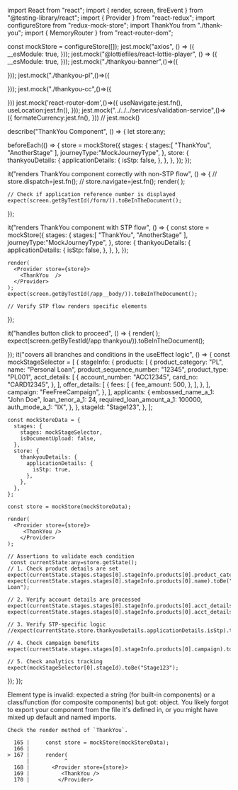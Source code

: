 import React from "react";
import { render, screen, fireEvent } from "@testing-library/react";
import { Provider } from "react-redux";
import configureStore from "redux-mock-store";
import ThankYou from "./thank-you";
import { MemoryRouter } from "react-router-dom";
 
const mockStore = configureStore([]);
jest.mock("axios", () => ({
    __esModule: true,
  }));
  jest.mock("@lottiefiles/react-lottie-player", () => ({
    __esModule: true,
  }));
  jest.mock("./thankyou-banner",()=>({
  
  }));
  jest.mock("./thankyou-pl",()=>({
    
  }));
  jest.mock("./thankyou-cc",()=>({
    
  }))
  jest.mock('react-router-dom',()=>({
    useNavigate:jest.fn(),
    useLocation:jest.fn(),
  }));
  jest.mock("../../../services/validation-service",()=>({
    formateCurrency:jest.fn(),
  }))
 // jest.mock()
 

 
 
describe("ThankYou Component", () => {
  let store:any;
 
 
  beforeEach(() => {
    store = mockStore({
      stages: {
        stages:[
            "ThankYou",
            "AnotherStage"
        ],
        journeyType:"MockJourneyType",
      },
      store: {
        thankyouDetails: {
          applicationDetails: {
            isStp: false,
          },
        },
      },
    });
  });
 
  it("renders ThankYou component correctly with non-STP flow", () => {
    // store.dispatch=jest.fn();
    // store.navigate=jest.fn();
    render(
      <Provider store={store}>
        <ThankYou  />
      </Provider>
    );
 
    // Check if application reference number is displayed
    expect(screen.getByTestId(/form/)).toBeInTheDocument();
 
   
  });
 
  it("renders ThankYou component with STP flow", () => {
  const  store = mockStore({
        stages: {
          stages:[
              "ThankYou",
              "AnotherStage"
          ],
          journeyType:"MockJourneyType",
        },
        store: {
          thankyouDetails: {
            applicationDetails: {
              isStp: false,
            },
          },
        },
      });
 
    render(
      <Provider store={store}>
        <ThankYou  />
      </Provider>
    );
    expect(screen.getByTestId(/app__body/)).toBeInTheDocument();
 
    // Verify STP flow renders specific elements
   
  });
 
  it("handles button click to proceed", () => {
    render(
      <Provider store={store}>
        <ThankYou />
      </Provider>
    );
    expect(screen.getByTestId(/app thankyou/)).toBeInTheDocument();
   
  });
  it("covers all branches and conditions in the useEffect logic", () => {
    const mockStageSelector = [
      {
        stageInfo: {
          products: [
            {
              product_category: "PL",
              name: "Personal Loan",
              product_sequence_number: "12345",
              product_type: "PL001",
              acct_details: [
                {
                  account_number: "ACC12345",
                  card_no: "CARD12345",
                },
              ],
              offer_details: [
                {
                  fees: [
                    {
                      fee_amount: 500,
                    },
                  ],
                },
              ],
              campaign: "FeeFreeCampaign",
            },
          ],
          applicants: {
            embossed_name_a_1: "John Doe",
            loan_tenor_a_1: 24,
            required_loan_amount_a_1: 100000,
            auth_mode_a_1: "IX",
          },
        },
        stageId: "Stage123",
      },
    ];
  
    const mockStoreData = {
      stages: {
        stages: mockStageSelector,
        isDocumentUpload: false,
      },
      store: {
        thankyouDetails: {
          applicationDetails: {
            isStp: true,
          },
        },
      },
    };
  
    const store = mockStore(mockStoreData);
  
    render(
      <Provider store={store}>
         <ThankYou />
        </Provider>
    );
  
    // Assertions to validate each condition
     const currentState:any=store.getState();
    // 1. Check product details are set
    expect(currentState.stages.stages[0].stageInfo.products[0].product_category).toBe("PL");
    expect(currentState.stages.stages[0].stageInfo.products[0].name).toBe("Personal Loan");
  
    // 2. Verify account details are processed
    expect(currentState.stages.stages[0].stageInfo.products[0].acct_details[0].account_number).toBe("ACC12345");
    expect(currentState.stages.stages[0].stageInfo.products[0].acct_details[0].card_no).toBe("CARD12345");
  
    // 3. Verify STP-specific logic
    //expect(currentState.store.thankyouDetails.applicationDetails.isStp).toBe(true);
  
    // 4. Check campaign benefits
    expect(currentState.stages.stages[0].stageInfo.products[0].campaign).toBe("FeeFreeCampaign");
  
    // 5. Check analytics tracking
    expect(mockStageSelector[0].stageId).toBe("Stage123");
  });
});

 Element type is invalid: expected a string (for built-in components) or a class/function (for composite components) but got: object. You likely forgot to export your component from the file it's defined in, or you might have mixed up default and named imports.

    Check the render method of `ThankYou`.

      165 |     const store = mockStore(mockStoreData);
      166 |
    > 167 |     render(
          |           ^
      168 |       <Provider store={store}>
      169 |          <ThankYou />
      170 |         </Provider>
 
